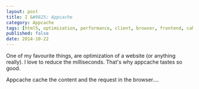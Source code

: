 ```yaml
---
layout: post
title: I &#9825; Appcache
category: Appcache
tags: [html5, optimization, performance, client, browser, frontend, cahce]
published: false
date: 2014-10-22
---
```


One of my favourite things, are optimization of a website (or anything really).
I love to reduce the milliseconds. That's why appcache tastes so good.

Appcache cache the content and the request in the browser....
